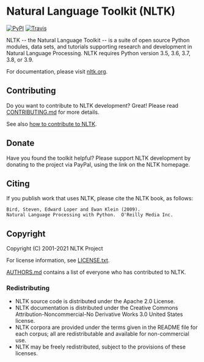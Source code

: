 # Natural Language Toolkit (NLTK)

[![PyPI](https://img.shields.io/pypi/v/nltk.svg)](https://pypi.python.org/pypi/nltk)
[![Travis](https://travis-ci.org/nltk/nltk.svg?branch=develop)](https://travis-ci.org/nltk/nltk)

NLTK -- the Natural Language Toolkit -- is a suite of open source Python modules, data sets, and tutorials supporting
research and development in Natural Language Processing. NLTK requires Python version 3.5, 3.6, 3.7, 3.8, or 3.9.

For documentation, please visit [nltk.org](http://www.nltk.org/).

## Contributing

Do you want to contribute to NLTK development? Great!
Please read [CONTRIBUTING.md](CONTRIBUTING.md) for more details.

See also [how to contribute to NLTK](http://www.nltk.org/contribute.html).

## Donate

Have you found the toolkit helpful? Please support NLTK development by donating to the project via PayPal, using the
link on the NLTK homepage.

## Citing

If you publish work that uses NLTK, please cite the NLTK book, as follows:

    Bird, Steven, Edward Loper and Ewan Klein (2009).
    Natural Language Processing with Python.  O'Reilly Media Inc.

## Copyright

Copyright (C) 2001-2021 NLTK Project

For license information, see [LICENSE.txt](LICENSE.txt).

[AUTHORS.md](AUTHORS.md) contains a list of everyone who has contributed to NLTK.

### Redistributing

- NLTK source code is distributed under the Apache 2.0 License.
- NLTK documentation is distributed under the Creative Commons Attribution-Noncommercial-No Derivative Works 3.0 United
  States license.
- NLTK corpora are provided under the terms given in the README file for each corpus; all are redistributable and
  available for non-commercial use.
- NLTK may be freely redistributed, subject to the provisions of these licenses.
